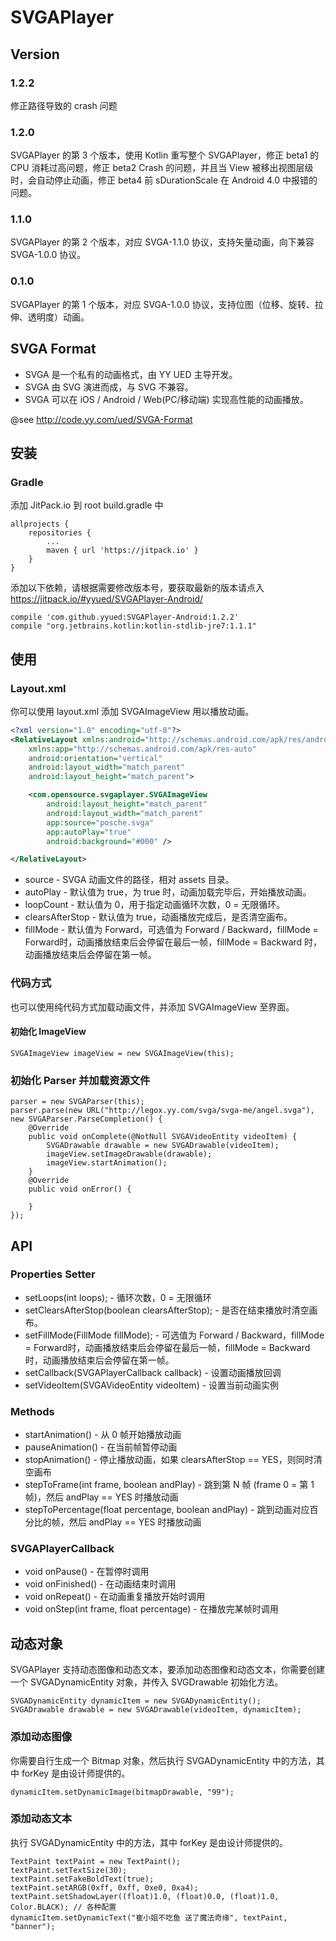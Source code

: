 # SVGAPlayer

## Version

### 1.2.2

修正路径导致的 crash 问题

### 1.2.0

SVGAPlayer 的第 3 个版本，使用 Kotlin 重写整个 SVGAPlayer，修正 beta1 的 CPU 消耗过高问题，修正 beta2 Crash 的问题，并且当 View 被移出视图层级时，会自动停止动画，修正 beta4 前 sDurationScale 在 Android 4.0 中报错的问题。

### 1.1.0

SVGAPlayer 的第 2 个版本，对应 SVGA-1.1.0 协议，支持矢量动画，向下兼容 SVGA-1.0.0 协议。

### 0.1.0

SVGAPlayer 的第 1 个版本，对应 SVGA-1.0.0 协议，支持位图（位移、旋转、拉伸、透明度）动画。

## SVGA Format

* SVGA 是一个私有的动画格式，由 YY UED 主导开发。
* SVGA 由 SVG 演进而成，与 SVG 不兼容。
* SVGA 可以在 iOS / Android / Web(PC/移动端) 实现高性能的动画播放。

@see http://code.yy.com/ued/SVGA-Format

## 安装

### Gradle 

添加 JitPack.io 到 root build.gradle 中
```
allprojects {
    repositories {
        ...
        maven { url 'https://jitpack.io' }
    }
}
```

添加以下依赖，请根据需要修改版本号，要获取最新的版本请点入 https://jitpack.io/#yyued/SVGAPlayer-Android/
```
compile 'com.github.yyued:SVGAPlayer-Android:1.2.2'
compile "org.jetbrains.kotlin:kotlin-stdlib-jre7:1.1.1"
```

## 使用

### Layout.xml

你可以使用 layout.xml 添加 SVGAImageView 用以播放动画。

```xml
<?xml version="1.0" encoding="utf-8"?>
<RelativeLayout xmlns:android="http://schemas.android.com/apk/res/android"
    xmlns:app="http://schemas.android.com/apk/res-auto"
    android:orientation="vertical"
    android:layout_width="match_parent"
    android:layout_height="match_parent">

    <com.opensource.svgaplayer.SVGAImageView
        android:layout_height="match_parent"
        android:layout_width="match_parent"
        app:source="posche.svga"
        app:autoPlay="true"
        android:background="#000" />

</RelativeLayout>
```

* source - SVGA 动画文件的路径，相对 assets 目录。
* autoPlay - 默认值为 true，为 true 时，动画加载完毕后，开始播放动画。
* loopCount - 默认值为 0，用于指定动画循环次数，0 = 无限循环。
* clearsAfterStop - 默认值为 true，动画播放完成后，是否清空画布。
* fillMode - 默认值为 Forward，可选值为 Forward / Backward，fillMode = Forward时，动画播放结束后会停留在最后一帧，fillMode = Backward 时，动画播放结束后会停留在第一帧。

### 代码方式

也可以使用纯代码方式加载动画文件，并添加 SVGAImageView 至界面。

#### 初始化 ImageView

```
SVGAImageView imageView = new SVGAImageView(this);
```

### 初始化 Parser 并加载资源文件

```
parser = new SVGAParser(this);
parser.parse(new URL("http://legox.yy.com/svga/svga-me/angel.svga"), new SVGAParser.ParseCompletion() {
    @Override
    public void onComplete(@NotNull SVGAVideoEntity videoItem) {
        SVGADrawable drawable = new SVGADrawable(videoItem);
        imageView.setImageDrawable(drawable);
        imageView.startAnimation();
    }
    @Override
    public void onError() {

    }
});
```

## API

### Properties Setter

* setLoops(int loops); - 循环次数，0 = 无限循环
* setClearsAfterStop(boolean clearsAfterStop); - 是否在结束播放时清空画布。
* setFillMode(FillMode fillMode); - 可选值为 Forward / Backward，fillMode = Forward时，动画播放结束后会停留在最后一帧，fillMode = Backward 时，动画播放结束后会停留在第一帧。
* setCallback(SVGAPlayerCallback callback) - 设置动画播放回调
* setVideoItem(SVGAVideoEntity videoItem) - 设置当前动画实例

### Methods
* startAnimation() - 从 0 帧开始播放动画
* pauseAnimation() - 在当前帧暂停动画
* stopAnimation() - 停止播放动画，如果 clearsAfterStop == YES，则同时清空画布
* stepToFrame(int frame, boolean andPlay) - 跳到第 N 帧 (frame 0 = 第 1 帧)，然后 andPlay == YES 时播放动画
* stepToPercentage(float percentage, boolean andPlay) - 跳到动画对应百分比的帧，然后 andPlay == YES 时播放动画

### SVGAPlayerCallback

* void onPause() - 在暂停时调用
* void onFinished() - 在动画结束时调用
* void onRepeat() - 在动画重复播放开始时调用
* void onStep(int frame, float percentage) - 在播放完某帧时调用

## 动态对象

SVGAPlayer 支持动态图像和动态文本，要添加动态图像和动态文本，你需要创建一个 SVGADynamicEntity 对象，并传入 SVGDrawable 初始化方法。

```
SVGADynamicEntity dynamicItem = new SVGADynamicEntity();
SVGADrawable drawable = new SVGADrawable(videoItem, dynamicItem);
```

### 添加动态图像

你需要自行生成一个 Bitmap 对象，然后执行 SVGADynamicEntity 中的方法，其中 forKey 是由设计师提供的。

```
dynamicItem.setDynamicImage(bitmapDrawable, "99");
```

### 添加动态文本

执行 SVGADynamicEntity 中的方法，其中 forKey 是由设计师提供的。

```
TextPaint textPaint = new TextPaint();
textPaint.setTextSize(30);
textPaint.setFakeBoldText(true);
textPaint.setARGB(0xff, 0xff, 0xe0, 0xa4);
textPaint.setShadowLayer((float)1.0, (float)0.0, (float)1.0, Color.BLACK); // 各种配置
dynamicItem.setDynamicText("崔小姐不吃鱼 送了魔法奇缘", textPaint, "banner");
```
